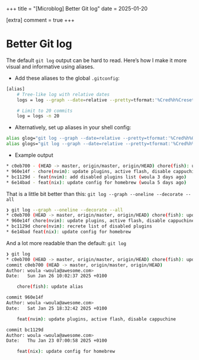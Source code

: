 +++
title = "[Microblog] Better Git log"
date = 2025-01-20

[extra]
comment = true
+++

# Better Git log

The default `git log` output can be hard to read. Here’s how I make it more visual and informative using aliases.

- Add these aliases to the global `.gitconfig`:

```bash
[alias]
    # Tree-like log with relative dates
    logs = log --graph --date=relative --pretty=tformat:'%Cred%h%Creset -%C(auto)%d%Creset %s %Cgreen(%an %ad)%Creset'

    # Limit to 20 commits
    log = logs -n 20
```

- Alternatively, set up aliases in your shell config:

```bash
alias glog="git log --graph --date=relative --pretty=tformat:'%Cred%h%Creset -%C(auto)%d%Creset %s %Cgreen(%an %ad)%Creset' -n 20"
alias glogs="git log --graph --date=relative --pretty=tformat:'%Cred%h%Creset -%C(auto)%d%Creset %s %Cgreen(%an %ad)%Creset'"
```

- Example output

```bash
* c0eb700 - (HEAD -> master, origin/master, origin/HEAD) chore(fish): update alias (woula 26 minutes ago)
* 960e14f - chore(nvim): update plugins, active flash, disable cappuchine (woula 16 hours ago)
* bc1129d - feat(nvim): add disabled plugins list (woula 3 days ago)
* 6e14bad - feat(nix): update config for homebrew (woula 5 days ago)
```

That is a little bit better than this:
`git log --graph --oneline --decorate --all`

```bash
❯ git log --graph --oneline --decorate --all
* c0eb700 (HEAD -> master, origin/master, origin/HEAD) chore(fish): update alias
* 960e14f chore(nvim): update plugins, active flash, disable cappuchine
* bc1129d chore(nvim): recrete list of disabled plugins
* 6e14bad feat(nix): update config for homebrew

```

And a lot more readable than the default: `git log`

```bash
❯ git log
* c0eb700 (HEAD -> master, origin/master, origin/HEAD) chore(fish): update alias
commit c0eb700 (HEAD -> master, origin/master, origin/HEAD)
Author: woula <woula@awesome.com>
Date:   Sun Jan 26 10:02:37 2025 +0100

    chore(fish): update alias

commit 960e14f
Author: woula <woula@awesome.com>
Date:   Sat Jan 25 18:32:42 2025 +0100

    feat(nvim): update plugins, active flash, disable cappuchine

commit bc1129d
Author: woula <woula@awesome.com>
Date:   Thu Jan 23 07:00:58 2025 +0100

    feat(nix): update config for homebrew
```
